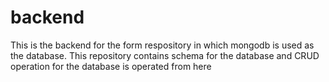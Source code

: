 # backend
This is the backend for the form respository in which mongodb is used as the database. 
This repository contains schema for the database and CRUD operation for the database is operated from here

